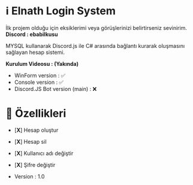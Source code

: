 # ℹ️ Elnath Login System

İlk projem olduğu için eksiklerimi veya görüşlerinizi belirtirseniz sevinirim.
**Discord : ebabilkusu**

MYSQL kullanarak Discord.js ile C# arasında bağlantı kurarak oluşmasını sağlayan hesap sistemi.


**Kurulum Videosu : (Yakında)**


 - WinForm version :               ✅
 - Console version :               ✅
 - Discord.JS Bot version (main) : ❌ 


# 📄 Özellikleri 
- [**X**] Hesap oluştur
- [**X**] Hesap sil
- [**X**] Kullanıcı adı değiştir
- [**X**] Şifre değiştir

- Version : 1.0
